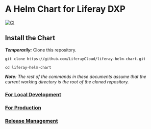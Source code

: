 # A Helm Chart for Liferay DXP

[![CI](https://github.com/LiferayCloud/liferay-helm-chart/actions/workflows/ci.yaml/badge.svg?branch=main)](https://github.com/LiferayCloud/liferay-helm-chart/actions/workflows/ci.yaml)

## Install the Chart

_**Temporarily:**_ Clone this repository.

```shell
git clone https://github.com/LiferayCloud/liferay-helm-chart.git

cd liferay-helm-chart
```

_**Note:** The rest of the commands in these documents assume that the current working directory is the root of the cloned repository._

<!-- Add the chart repository `https://LiferayCloud.github.io/liferay-helm-chart/charts`

```shell
helm repo add liferay-helm-chart-repo https://LiferayCloud.github.io/liferay-helm-chart/charts
```

You can search the repo, e.g.:

```shell
$ helm search repo --devel liferay
NAME                               	CHART VERSION	APP VERSION	DESCRIPTION
liferay-helm-chart-repo/liferay	0.1.0        	latest     	A Liferay DXP Helm chart for Kubernetes
``` -->

### [For Local Development](FOR_LOCAL_DEVELOPMENT.md)

### [For Production](FOR_PRODUCTION.md)

### [Release Management](RELEASE_MANAGEMENT.md)
